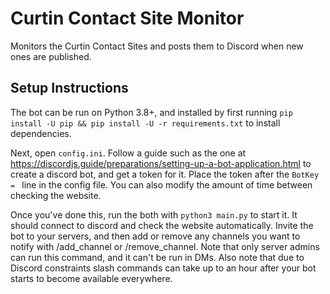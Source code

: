 # Curtin Contact Site Monitor

Monitors the Curtin Contact Sites and posts them to Discord when new ones are published.

## Setup Instructions

The bot can be run on Python 3.8+, and installed by first running `pip install -U pip && pip install -U -r requirements.txt` to install dependencies.

Next, open `config.ini`. Follow a guide such as the one at https://discordjs.guide/preparations/setting-up-a-bot-application.html to create a discord bot, and get a token for it. Place the token after the `BotKey = ` line in the config file. You can also modify the amount of time between checking the website.

Once you've done this, run the both with `python3 main.py` to start it. It should connect to discord and check the website automatically. Invite the bot to your servers, and then add or remove any channels you want to notify with /add_channel or /remove_channel. Note that only server admins can run this command, and it can't be run in DMs. Also note that due to Discord constraints slash commands can take up to an hour after your bot starts to become available everywhere.
